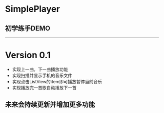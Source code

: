 # SimplePlayer
## 初学练手DEMO
----------------------------
# Version 0.1
- 实现上一曲，下一曲播放功能
- 实现扫描并显示手机的音乐文件
- 实现点击ListView的item即可播放暂停当前音乐
- 实现播放完一首歌自动播放下一首
## 未来会持续更新并增加更多功能
